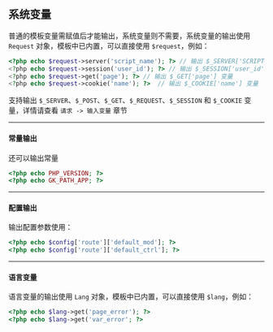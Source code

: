 ## 系统变量

普通的模板变量需赋值后才能输出，系统变量则不需要，系统变量的输出使用 `Request` 对象，模板中已内置，可以直接使用 `$request`，例如：

``` php
<?php echo $request->server('script_name'); ?> // 输出 $_SERVER['SCRIPT_NAME'] 变量
<?php echo $request->session('user_id'); ?> // 输出 $_SESSION['user_id'] 变量
<?php echo $request->get('page'); ?> // 输出 $_GET['page'] 变量
<?php echo $request->cookie('name'); ?>  // 输出 $_COOKIE['name'] 变量
```

支持输出 `$_SERVER`、`$_POST`、`$_GET`、`$_REQUEST`、`$_SESSION` 和 `$_COOKIE` 变量，详情请查看 `请求 -> 输入变量` 章节

----------

#### 常量输出

还可以输出常量

``` php
<?php echo PHP_VERSION; ?>
<?php echo GK_PATH_APP; ?>
```

----------

#### 配置输出

输出配置参数使用：

``` php
<?php echo $config['route']['default_mod']; ?>
<?php echo $config['route']['default_ctrl']; ?>
```

----------

#### 语言变量

语言变量的输出使用 `Lang` 对象，模板中已内置，可以直接使用 `$lang`，例如：

``` php
<?php echo $lang->get('page_error'); ?>
<?php echo $lang->get('var_error'; ?>
```
